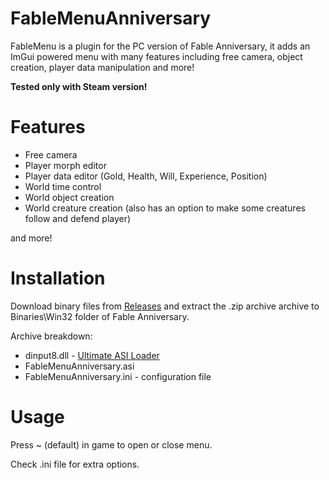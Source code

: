 # FableMenuAnniversary

FableMenu is a plugin for the PC version of Fable Anniversary, it adds an ImGui powered menu with many features including free camera, object creation, player data manipulation and more!

**Tested only with Steam version!**


# Features

- Free camera
- Player morph editor
- Player data editor (Gold, Health, Will, Experience, Position)
- World time control
- World object creation
- World creature creation (also has an option to make some creatures follow and defend player)

and more!

# Installation

Download binary files from [Releases](https://github.com/ermaccer/FableMenuAnniversary/releases) and extract the .zip
archive archive to Binaries\Win32 folder of Fable Anniversary.

Archive breakdown:

 - dinput8.dll - [Ultimate ASI Loader](https://github.com/ThirteenAG/Ultimate-ASI-Loader/)
 - FableMenuAnniversary.asi 
 - FableMenuAnniversary.ini - configuration file


# Usage

Press ~ (default) in game to open or close menu.

Check .ini file for extra options.
